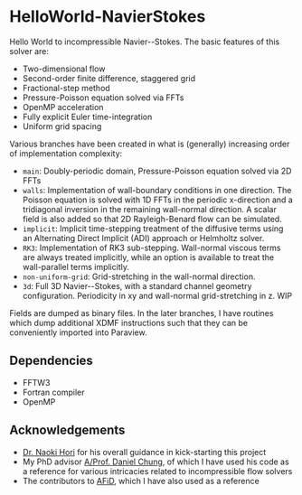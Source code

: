 # HelloWorld-NavierStokes

Hello World to incompressible Navier--Stokes. The basic features of this solver are:
- Two-dimensional flow
- Second-order finite difference, staggered grid
- Fractional-step method
- Pressure-Poisson equation solved via FFTs
- OpenMP acceleration
- Fully explicit Euler time-integration
- Uniform grid spacing

Various branches have been created in what is (generally) increasing order of implementation complexity:
- `main`: Doubly-periodic domain, Pressure-Poisson equation solved via 2D FFTs
- `walls`: Implementation of wall-boundary conditions in one direction. The Poisson equation is solved with 1D FFTs in the periodic x-direction and a tridiagonal inversion in the remaining wall-normal direction. A scalar field is also added so that 2D Rayleigh-Benard flow can be simulated.
- `implicit`: Implicit time-stepping treatment of the diffusive terms using an Alternating Direct Implicit (ADI) approach or Helmholtz solver. 
- `RK3`: Implementation of RK3 sub-stepping. Wall-normal viscous terms are always treated implicitly, while an option is available to treat the wall-parallel terms implicitly.
- `non-uniform-grid`: Grid-stretching in the wall-normal direction.
- `3d`: Full 3D Navier--Stokes, with a standard channel geometry configuration. Periodicity in xy and wall-normal grid-stretching in z. WIP

Fields are dumped as binary files. In the later branches, I have routines which dump additional XDMF instructions such that they can be conveniently imported into Paraview.

## Dependencies

- FFTW3
- Fortran compiler
- OpenMP

## Acknowledgements

* [Dr. Naoki Hori](https://naokihori.github.io/NaokiHori/) for his overall guidance in kick-starting this project
* My PhD advisor [A/Prof. Daniel Chung](https://people.eng.unimelb.edu.au/chungd1/), of which I have used his code as a reference for various intricacies related to incompressible flow solvers
* The contributors to [AFiD](https://github.com/chowland/AFiD-MuRPhFi), which I have also used as a reference